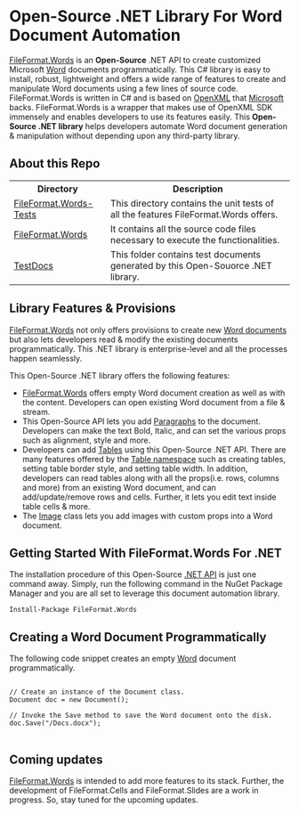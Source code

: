 # Open-Source .NET Library For Word Document Automation

<p> <a href="https://fileformat-words.github.io/FileFormat.Words-for-.NET/">FileFormat.Words</a> is an <b>Open-Source</b> .NET API to create customized Microsoft <a href="https://docs.fileformat.com/word-processing/docx/">Word<a/> documents programmatically. This C# library is easy to install, robust, lightweight and offers a
wide range of features to create and manipulate Word documents using a few lines of source code. FileFormat.Words is written in C# and is based on <a href="https://learn.microsoft.com/en-us/office/open-xml/word-processing">OpenXML</a> that <a href="https://www.microsoft.com/">Microsoft</a> backs.
FileFormat.Words is a wrapper that makes use of OpenXML SDK immensely and enables developers to use its features easily.
This <b>Open-Source .NET library</b> helps developers automate Word document generation & manipulation without depending upon any third-party library.
</p>

## About this Repo

<table>
  <tr>
    <th>Directory</th>
    <th>Description</th>
  </tr>
  <tr>
    <td><a href = "https://github.com/fileformat-words/FileFormat.Words-for-.NET/tree/main/FileFormat.Words-Tests">FileFormat.Words-Tests</a></td>
    <td>This directory contains the unit tests of all the features FileFormat.Words offers.</td>
  </tr>
  <tr>
    <td><a href = "https://github.com/fileformat-words/FileFormat.Words-for-.NET/tree/main/FileFormat.Words">FileFormat.Words</a></td>
    <td>It contains all the source code files necessary to execute the functionalities.</td>
  </tr>
  <tr>
    <td><a href = "https://github.com/fileformat-words/FileFormat.Words-for-.NET/tree/main/TestDocs">TestDocs</a></td>
    <td>This folder contains test documents generated by this Open-Souorce .NET library.</td>
  </tr>
</table>

## Library Features & Provisions

<p> <a href="https://fileformat-words.github.io/FileFormat.Words-for-.NET/api/index.html">FileFormat.Words</a> not only offers provisions to create new <a href="https://fileformat-words.github.io/FileFormat.Words-for-.NET/api/FileFormat.Words.html">Word documents</a> but also lets developers read & modify
the existing documents programmatically. This .NET library is enterprise-level and  all the processes happen seamlessly.</p>

This Open-Source .NET library offers the following features:

 - <a href="https://fileformat-words.github.io/FileFormat.Words-for-.NET/">FileFormat.Words</a> offers empty Word document creation as well as with the content. Developers can
   open existing Word document from a file & stream.
 - This Open-Source API lets you add <a href="https://fileformat-words.github.io/FileFormat.Words-for-.NET/api/FileFormat.Words.Paragraph.html">Paragraphs</a> to the document. Developers can make the text Bold, Italic, and can set the various props such as alignment, style and more.
 - Developers can add <a href="https://fileformat-words.github.io/FileFormat.Words-for-.NET/api/FileFormat.Words.Table.Table.html">Tables</a> using this Open-Source .NET API. There are many features offered by the <a href="https://fileformat-words.github.io/FileFormat.Words-for-.NET/api/FileFormat.Words.Table.html">Table namespace</a> such as creating tables, setting table border style, and setting table width.
   In addition, developers can read tables along with all the props(i.e. rows, columns and more) from an existing Word document, and can add/update/remove rows and cells. Further, it lets you edit text inside table cells & more.
 - The <a href="https://fileformat-words.github.io/FileFormat.Words-for-.NET/api/FileFormat.Words.Image.html">Image</a> class lets you add images with custom props into a Word document. 

## Getting Started With FileFormat.Words For .NET

<p> The installation procedure of this Open-Source <a href="https://fileformat-words.github.io/FileFormat.Words-for-.NET/api/index.html">.NET API</a> is just one command away. Simply, run the following command in the NuGet Package Manager and you are all set to leverage this document
automation library.</p>
<code>Install-Package FileFormat.Words</code>

## Creating a Word Document Programmatically

The following code snippet creates an empty <a href="https://docs.fileformat.com/word-processing/docx/">Word<a/> document programmatically. 
<pre>
<code>
// Create an instance of the Document class.
Document doc = new Document();

// Invoke the Save method to save the Word document onto the disk.
doc.Save("/Docs.docx");
</code>
</pre>

## Coming updates
<p> <a href="https://fileformat-words.github.io/FileFormat.Words-for-.NET/">FileFormat.Words</a> is intended to add more features to its stack. Further, the development of FileFormat.Cells and FileFormat.Slides are a work in progress. So, stay tuned for the upcoming updates. </p>